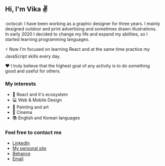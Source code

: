 ## Hi, I'm Vika :v:

:octocat: I have been working as a graphic designer for three years. I mainly designed outdoor and print advertising and sometimes drawn illustrations. 
In early 2020 I decided to change my life and expand my abilities, so I started learning programming languages. 

:zap: Now I'm focused on learning React and at the same time practice my JavaScript skills every day.

:heart: I truly believe that the highest goal of any activity is to do something good and useful for others.



### My interests

* :deciduous_tree: React and it's ecosystem
* :computer: Web & Mobile Design
* :art: Painting and art
* :movie_camera: Cinema
* :books: English and Korean languages

### Feel free to contact me

* [LinkedIn](https://www.linkedin.com/in/wiktoria-agarkowa-5b3626155/)
* [My personal site](https://wiktoriaagarkowa.github.io/Portfolio/index.html)
* [Behance](https://www.behance.net/Viktoriya_097a)
* [Email](mailto:victoriaagarkova96@gmail.com)

